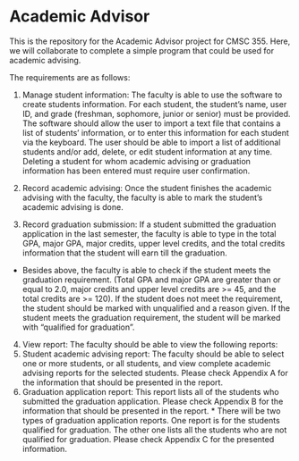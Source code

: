 Academic Advisor
=========

This is the repository for the Academic Advisor project for CMSC 355. Here, we will collaborate to complete a simple program that could be used for academic advising.

The requirements are as follows:

1. Manage student information: The faculty is able to use the software to create students information. For each student, the student’s name, user ID, and grade (freshman, sophomore, junior or senior) must be provided.  The software should allow the user to import a text file that contains a list of students’ information, or to enter this information for each student via the keyboard.  The user should be able to import a list of additional students and/or add, delete, or edit student information at any time.  Deleting a student for whom academic advising or graduation information has been entered must require user confirmation.

2. Record academic advising:  Once the student finishes the academic advising with the faculty, the faculty is able to mark the student’s academic advising is done. 

3. Record graduation submission: If a student submitted the graduation application in the last semester, the faculty is able to type in the total GPA, major GPA, major credits, upper level credits, and the total credits information that the student will earn till the graduation. 
  * Besides above, the faculty is able to check if the student meets the graduation requirement. (Total GPA and major GPA are greater than or equal to 2.0, major credits and upper level credits are >= 45, and the total credits are >= 120). If the student does not meet the requirement, the student should be marked with unqualified and a reason given. If the student meets the graduation requirement, the student will be marked with “qualified for graduation”.

4. View report: The faculty should be able to view the following reports:
  1. Student academic advising report:  The faculty should be able to select one or more students, or all students, and view complete academic advising reports for the selected students.  Please check Appendix A for the information that should be presented in the report. 
  2. Graduation application report:  This report lists all of the students who submitted the graduation application. Please check Appendix B for the information that should be presented in the report. 
    * There will be two types of graduation application reports. One report is for the students qualified for graduation. The other one lists all the students who are not qualified for graduation. Please check Appendix C for the presented information. 

